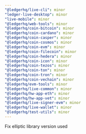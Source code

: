 ```yaml
---
"@ledgerhq/live-cli": minor
"ledger-live-desktop": minor
"live-mobile": minor
"@ledgerhq/web-tools": minor
"@ledgerhq/coin-bitcoin": minor
"@ledgerhq/coin-cardano": minor
"@ledgerhq/coin-casper": minor
"@ledgerhq/coin-cosmos": minor
"@ledgerhq/coin-evm": minor
"@ledgerhq/coin-filecoin": minor
"@ledgerhq/coin-hedera": minor
"@ledgerhq/coin-icon": minor
"@ledgerhq/coin-tezos": minor
"@ledgerhq/coin-ton": minor
"@ledgerhq/coin-tron": minor
"@ledgerhq/coin-vechain": minor
"@ledgerhq/evm-tools": minor
"@ledgerhq/live-common": minor
"@ledgerhq/hw-app-eth": minor
"@ledgerhq/hw-app-vet": minor
"@ledgerhq/live-signer-evm": minor
"@ledgerhq/live-wallet": minor
"@ledgerhq/test-utils": minor
---
```


Fix elliptic library version used
